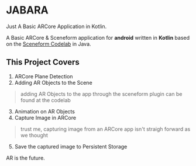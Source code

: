 # JABARA
Just A Basic ARCore Application in Kotlin.

A Basic ARCore & Sceneform application for **android** written in **Kotlin** based on the [Sceneform Codelab](https://codelabs.developers.google.com/codelabs/sceneform-intro/index.html?index=..%2F..index#0) in Java.

## This Project Covers
1. ARCore Plane Detection
2. Adding AR Objects to the Scene
> adding AR Objects to the app through the sceneform plugin can be found at the codelab
3. Animation on AR Objects
4. Capture Image in ARCore 
> trust me, capturing image from an ARCore app isn't straigh forward as we thought
5. Save the captured image to Persistent Storage

AR is the future.
